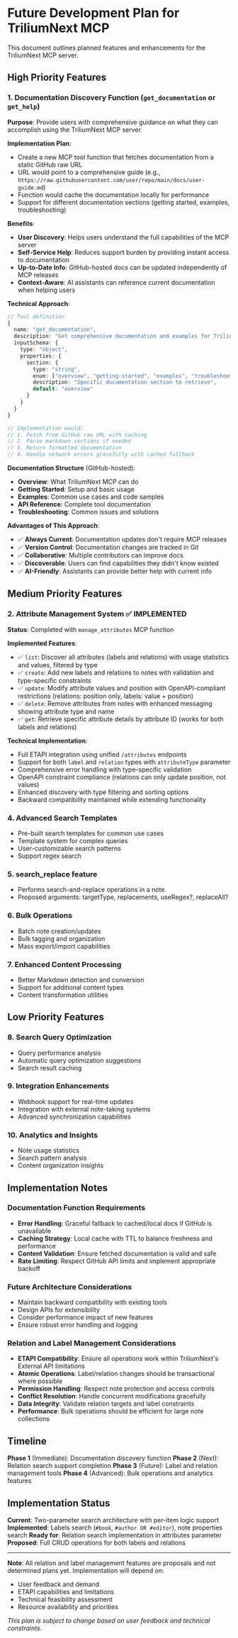# Future Development Plan for TriliumNext MCP

This document outlines planned features and enhancements for the TriliumNext MCP server.

## High Priority Features

### 1. Documentation Discovery Function (`get_documentation` or `get_help`)

**Purpose**: Provide users with comprehensive guidance on what they can accomplish using the TriliumNext MCP server.

**Implementation Plan**:
- Create a new MCP tool function that fetches documentation from a static GitHub raw URL
- URL would point to a comprehensive guide (e.g., `https://raw.githubusercontent.com/user/repo/main/docs/user-guide.md`)
- Function would cache the documentation locally for performance
- Support for different documentation sections (getting started, examples, troubleshooting)

**Benefits**:
- **User Discovery**: Helps users understand the full capabilities of the MCP server
- **Self-Service Help**: Reduces support burden by providing instant access to documentation
- **Up-to-Date Info**: GitHub-hosted docs can be updated independently of MCP releases
- **Context-Aware**: AI assistants can reference current documentation when helping users

**Technical Approach**:
```typescript
// Tool definition
{
  name: "get_documentation",
  description: "Get comprehensive documentation and examples for TriliumNext MCP capabilities",
  inputSchema: {
    type: "object",
    properties: {
      section: {
        type: "string",
        enum: ["overview", "getting-started", "examples", "troubleshooting", "api-reference"],
        description: "Specific documentation section to retrieve",
        default: "overview"
      }
    }
  }
}

// Implementation would:
// 1. Fetch from GitHub raw URL with caching
// 2. Parse markdown sections if needed
// 3. Return formatted documentation
// 4. Handle network errors gracefully with cached fallback
```

**Documentation Structure** (GitHub-hosted):
- **Overview**: What TriliumNext MCP can do
- **Getting Started**: Setup and basic usage
- **Examples**: Common use cases and code samples
- **API Reference**: Complete tool documentation
- **Troubleshooting**: Common issues and solutions

**Advantages of This Approach**:
- ✅ **Always Current**: Documentation updates don't require MCP releases
- ✅ **Version Control**: Documentation changes are tracked in Git
- ✅ **Collaborative**: Multiple contributors can improve docs
- ✅ **Discoverable**: Users can find capabilities they didn't know existed
- ✅ **AI-Friendly**: Assistants can provide better help with current info

## Medium Priority Features

### 2. Attribute Management System ✅ **IMPLEMENTED**

**Status**: Completed with `manage_attributes` MCP function

**Implemented Features**:
- ✅ `list`: Discover all attributes (labels and relations) with usage statistics and values, filtered by type
- ✅ `create`: Add new labels and relations to notes with validation and type-specific constraints
- ✅ `update`: Modify attribute values and position with OpenAPI-compliant restrictions (relations: position only, labels: value + position)
- ✅ `delete`: Remove attributes from notes with enhanced messaging showing attribute type and name
- ✅ `get`: Retrieve specific attribute details by attribute ID (works for both labels and relations)

**Technical Implementation**:
- Full ETAPI integration using unified `/attributes` endpoints
- Support for both `label` and `relation` types with `attributeType` parameter
- Comprehensive error handling with type-specific validation
- OpenAPI constraint compliance (relations can only update position, not values)
- Enhanced discovery with type filtering and sorting options
- Backward compatibility maintained while extending functionality

### 4. Advanced Search Templates
- Pre-built search templates for common use cases
- Template system for complex queries
- User-customizable search patterns
- Support regex search

### 5. search_replace feature
- Performs search-and-replace operations in a note.
- Proposed arguments: targetType, replacements, useRegex?, replaceAll?

### 6. Bulk Operations
- Batch note creation/updates
- Bulk tagging and organization
- Mass export/import capabilities

### 7. Enhanced Content Processing
- Better Markdown detection and conversion
- Support for additional content types
- Content transformation utilities

## Low Priority Features

### 8. Search Query Optimization
- Query performance analysis
- Automatic query optimization suggestions
- Search result caching

### 9. Integration Enhancements
- Webhook support for real-time updates
- Integration with external note-taking systems
- Advanced synchronization capabilities

### 10. Analytics and Insights
- Note usage statistics
- Search pattern analysis
- Content organization insights

## Implementation Notes

### Documentation Function Requirements
- **Error Handling**: Graceful fallback to cached/local docs if GitHub is unavailable
- **Caching Strategy**: Local cache with TTL to balance freshness and performance
- **Content Validation**: Ensure fetched documentation is valid and safe
- **Rate Limiting**: Respect GitHub API limits and implement appropriate backoff

### Future Architecture Considerations
- Maintain backward compatibility with existing tools
- Design APIs for extensibility
- Consider performance impact of new features
- Ensure robust error handling and logging

### Relation and Label Management Considerations
- **ETAPI Compatibility**: Ensure all operations work within TriliumNext's External API limitations
- **Atomic Operations**: Label/relation changes should be transactional where possible
- **Permission Handling**: Respect note protection and access controls
- **Conflict Resolution**: Handle concurrent modifications gracefully
- **Data Integrity**: Validate relation targets and label constraints
- **Performance**: Bulk operations should be efficient for large note collections

## Timeline

**Phase 1** (Immediate): Documentation discovery function
**Phase 2** (Next): Relation search support completion
**Phase 3** (Future): Label and relation management tools
**Phase 4** (Advanced): Bulk operations and analytics features

## Implementation Status

**Current**: Two-parameter search architecture with per-item logic support
**Implemented**: Labels search (`#book`, `#author OR #editor`), note properties search
**Ready for**: Relation search implementation in attributes parameter
**Proposed**: Full CRUD operations for both labels and relations

---

**Note**: All relation and label management features are proposals and not determined plans yet. Implementation will depend on:
- User feedback and demand
- ETAPI capabilities and limitations  
- Technical feasibility assessment
- Resource availability and priorities

*This plan is subject to change based on user feedback and technical constraints.*